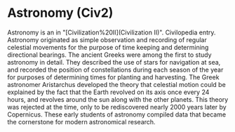 # Astronomy (Civ2)

 Astronomy is an in "[Civilization%20II](Civilization II)".
Civilopedia entry.
Astronomy originated as simple observation and recording of regular celestial movements for the purpose of time keeping and determining directional bearings. The ancient Greeks were among the first to study astronomy in detail. They described the use of stars for navigation at sea, and recorded the position of constellations during each season of the year for purposes of determining times for planting and harvesting. The Greek astronomer Aristarchus developed the theory that celestial motion could be explained by the fact that the Earth revolved on its axis once every 24 hours, and revolves around the sun along with the other planets. This theory was rejected at the time, only to be rediscovered nearly 2000 years later by Copernicus. These early students of astronomy compiled data that became the cornerstone for modern astronomical research.